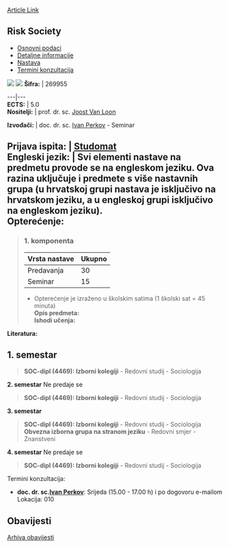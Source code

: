 [Article Link](https://www.fhs.hr/predmet/drs)

## Risk Society
  * [Osnovni podaci](https://www.fhs.hr/predmet/drs#v1id-904801_38379_1_0 "Osnovni podaci")
  * [Detaljne informacije](https://www.fhs.hr/predmet/drs#v1id-904801_38379_1_1 "Detaljne informacije")
  * [Nastava](https://www.fhs.hr/predmet/drs#v1id-904801_38379_1_2 "Nastava")
  * [Termini konzultacija](https://www.fhs.hr/predmet/drs#v1id-904801_38379_1_3 "Termini konzultacija")


[![](https://www.fhs.hr/img/flags/gif/hr.gif)](https://www.fhs.hr/predmet/drs) [![](https://www.fhs.hr/img/flags/gif/gb.gif)](https://www.fhs.hr/en/course/rissoc_a)
**Šifra:** |  269955  
  
---|---  
**ECTS:** |  5.0   
**Nositelji:** |  prof. dr. sc. [Joost Van Loon](https://www.fhs.hr/djelatnik/joost.van_loon)   
  
**Izvođači:** |  doc. dr. sc. [Ivan Perkov](https://www.fhs.hr/djelatnik/ivan.perkov) - Seminar  
  
**Prijava ispita:** |  [Studomat](http://www.isvu.hr/studomat)  
**Engleski jezik:** |  Svi elementi nastave na predmetu provode se na engleskom jeziku. Ova razina uključuje i predmete s više nastavnih grupa (u hrvatskoj grupi nastava je isključivo na hrvatskom jeziku, a u engleskoj grupi isključivo na engleskom jeziku).   
**Opterećenje:**  
---  
> ### 1. komponenta
> | Vrsta nastave | Ukupno  
> ---|---  
> Predavanja | 30  
> Seminar | 15  
> * Opterećenje je izraženo u školskim satima (1 školski sat = 45 minuta)   
**Opis predmeta:**  
> **Ishodi učenja:**  

  
**Literatura:**  

  
**1. semestar**  
---  
> **SOC-dipl (4469): Izborni kolegiji** - Redovni studij - Sociologija  
>   
  
**2. semestar** Ne predaje se  
> **SOC-dipl (4469): Izborni kolegiji** - Redovni studij - Sociologija  
>   
  
**3. semestar**  
> **SOC-dipl (4469): Izborni kolegiji** - Redovni studij - Sociologija  
>  **Obvezna izborna grupa na stranom jeziku** - Redovni smjer - Znanstveni  
>   
  
**4. semestar** Ne predaje se  
> **SOC-dipl (4469): Izborni kolegiji** - Redovni studij - Sociologija  
>   
Termini konzultacija: 
  * **doc. dr. sc.[Ivan Perkov](https://www.fhs.hr/djelatnik/ivan.perkov)**: 
Srijeda (15.00 - 17.00 h) i po dogovoru e-mailom
Lokacija: 010 


## Obavijesti
[Arhiva obavijesti](https://www.fhs.hr/predmet/drs?@=21ndu#news_124166 "Arhiva obavijesti")
